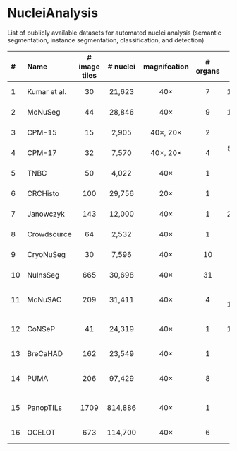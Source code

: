 # NucleiAnalysis
List of publicly available datasets for automated nuclei analysis (semantic segmentation, instance segmentation, classification, and detection)


|  #  | Name         | # image tiles | # nuclei | magnifcation | # organs | tile size (pixels)  | annotation |          main task(s)          | staining |                                             Link                                              |
|:---|:-------------|:-------------:|:--------:|  :---: |:--------:|:-------------------:|:----------:|:------------------------------:| :---: |:---------------------------------------------------------------------------------------------:|
| 1  | Kumar et al. |      30       |  21,623  | 40×      |    7     |      1000×1000      |   manual   |         Instance Seg.          | H&E |                      [paper](https://doi.org/10.1109/TMI.2017.2677499 )                       |
| 2  | MoNuSeg      |      44       |  28,846  | 40×      |    9     |      1000×1000      |   manual   |         Instance Seg.          | H&E |                               [paper](10.1109/TMI.2017.2677499)                               |
| 3  | CPM-15       |      15       |  2,905   | 40×, 20× |    2     |  400×400, 600×1000  |   manual   |         Instance Seg.          | H&E |                               [paper](10.3389/fbioe.2019.00053)                               |
| 4  | CPM-17       |      32       |  7,570   | 40×, 20× |    4     | 500×500 to 600×600  |   manual   |         Instance Seg.          | H&E |                               [paper](10.3389/fbioe.2019.00053)                               |
| 5  | TNBC         |      50       |  4,022   | 40×      |    1     |       512×512       |   manual   |         Instance Seg.          | H&E |                               [paper](10.1109/TMI.2018.2865709)                               |
| 6  | CRCHisto     |      100      |  29,756  | 20×      |    1     |       500×500       |   manual   |         Instance Seg.          | H&E |                               [paper](10.1109/TMI.2016.2525803)                               |
| 7  | Janowczyk    |      143      |  12,000  | 40×      |    1     |      2000×2000      |   manual   |         Instance Seg.          | H&E |             [paper](https://andrewjanowczyk.com/use-case-1-nuclei-segmentation/)              |
| 8  | Crowdsource  |      64       |  2,532   | 40×      |    1     |       400×400       |   manual   |         Instance Seg.          | H&E |                              [paper](10.1142/9789814644730_0029)                              |
| 9  | CryoNuSeg    |      30       |  7,596   | 40×      |    10    |       512×512       |   manual   |         Instance Seg.          | H&E |                   [paper](https://doi.org/10.1016/j.compbiomed.2021.104349)                   |
| 10 | NuInsSeg     |      665      |  30,698  | 40×      |    31    |       512×512       |   manual   |         Instance Seg.          | H&E |                      [paper](https://doi.org/10.1038/s41597-024-03117-2)                      |  
| 11 | MoNuSAC      |      209      |  31,411  | 40×      |    4     | 81×113 to 1422×2162 |   manual   | Instance Seg. & Classification | H&E |                       [paper](https://doi.org/10.1109/TMI.2021.3085712)                       |
| 12 | CoNSeP       |      41       |  24,319  | 40×      |    1     |      1000×1000      |   manual   | Instance Seg. & Classification | H&E |                     [paper](https://doi.org/10.1016/j.media.2019.101563)                      |
| 13 | BreCaHAD     |      162      |  23,549  | 40×      |    1     |     1360 × 1024     |   manual   |   Detection & Classification   | H&E |                      [paper](https://doi.org/10.1186/s13104-019-4121-7)                       | 
| 14 | PUMA         |      206      |  97,429  | 40×      |    8     |     1024 × 1024     |   manual   | Instance Seg. & Classification | H&E |                     [paper](https://doi.org/10.1093/gigascience/giaf011)                      | 
| 15 | PanopTILs    |     1709      | 814,886  | 40×      |    1     |     1024 × 1024     | semi-auto  | Instance Seg. & Classification | H&E |                     [paper](https://doi.org/10.1101/2022.01.08.22268814 )                     | 
| 16 | OCELOT       |      673      | 114,700  | 40×      |    6     |     1024 × 1024     |   manual   |  Detection & Classification    | H&E |                     [paper](https://doi.org/10.1109/cvpr52729.2023.02289)                     | 

                    
